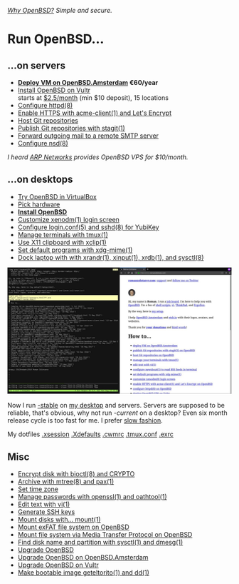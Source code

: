 _[Why OpenBSD?](why.html) Simple and secure._

# Run OpenBSD...

## ...on servers

- **[Deploy VM on OpenBSD.Amsterdam](oams.html) &euro;60/year**
- [Install OpenBSD on Vultr](vultr.html)<br>starts at [$2.5/month](/vultr.html) (min $10 deposit), 15 locations
- [Configure httpd(8)](httpd.html)
- [Enable HTTPS with acme-client(1) and Let's Encrypt](acme-client.html)
- [Host Git repositories](/git.html)
- [Publish Git repositories with stagit(1)](/stagit.html)
- [Forward outgoing mail to a remote SMTP server](smtpd-forward.html)
- [Configure nsd(8)](nsd.html)

_I heard [ARP Networks](https://arpnetworks.com/vps) provides OpenBSD
VPS for $10/month._

## ...on desktops

- [Try OpenBSD in VirtualBox](/virtualbox/openbsd.html)
- [Pick hardware](hardware.html)
- **[Install OpenBSD](install.html)**
- [Customize xenodm(1) login screen](xenodm.html)
- [Configure login.conf(5) and sshd(8) for YubiKey](yubikey.html)
- [Manage terminals with tmux(1)](/tmux.html)
- [Use X11 clipboard with xclip(1)](/xclip.html)
- [Set default programs with xdg-mime(1)](/xdg-mime.html)
- [Dock laptop with with xrandr(1), xinput(1), xrdb(1), and sysctl(8)](dock.html)

[![desktop](desktop.jpeg)](desktop.png)

Now I run [-stable](https://www.openbsd.org/stable.html) on [my
desktop](/setup.html) and servers. Servers are supposed to be
reliable, that's obvious, why not run _-current_ on a desktop? Even
six month release cycle is too fast for me. I prefer [slow
fashion](https://www.youtube.com/watch?v=Wiw3YcwGwrU).

My dotfiles
[.xsession](xsession)
[.Xdefaults](Xdefaults)
[.cwmrc](cwmrc)
[.tmux.conf](tmux.conf)
[.exrc](exrc)

## Misc

- [Encrypt disk with bioctl(8) and CRYPTO](bioctl-crypto.html)
- [Archive with mtree(8) and pax(1)](/arc.html)
- [Set time zone](timezone.html)
- [Manage passwords with openssl(1) and oathtool(1)](/pass.html)
- [Edit text with vi(1)](/vi.html)
- [Generate SSH keys](/ssh.html)
- [Mount disks with... mount(1)](mount.html)
- [Mount exFAT file system on OpenBSD](exfat.html)
- [Mount file system via Media Transfer Protocol on OpenBSD](mtp.html)
- [Find disk name and partition with sysctl(1) and dmesg(1)](disk.html)
- [Upgrade OpenBSD](upgrade.html)
- [Upgrade OpenBSD on OpenBSD.Amsterdam](oams-upgrade.html)
- [Upgrade OpenBSD on Vultr](vultr-upgrade.html)
- [Make bootable image geteltorito(1) and dd(1)](geteltorito.html)
